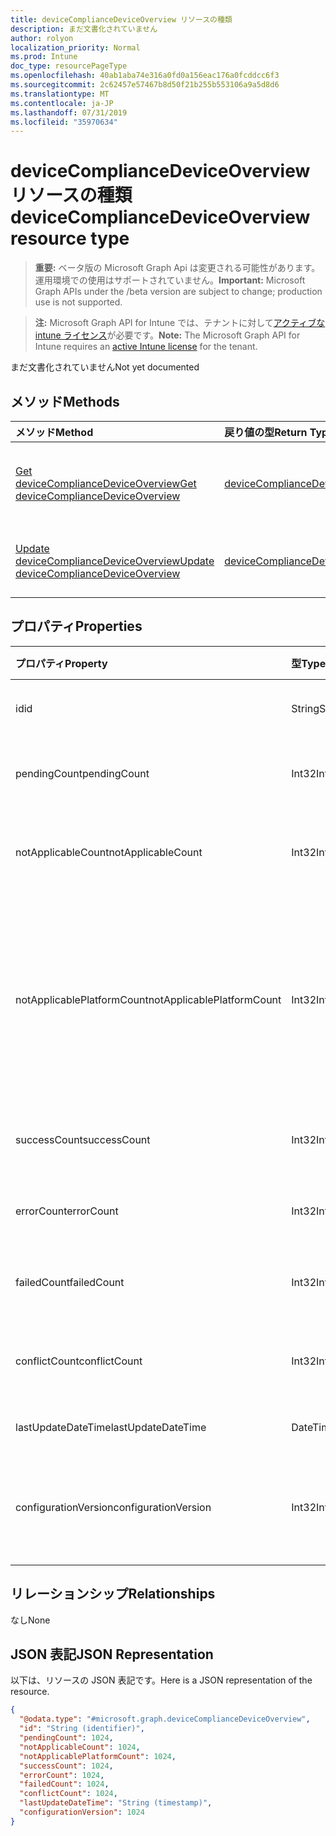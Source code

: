 ```yaml
---
title: deviceComplianceDeviceOverview リソースの種類
description: まだ文書化されていません
author: rolyon
localization_priority: Normal
ms.prod: Intune
doc_type: resourcePageType
ms.openlocfilehash: 40ab1aba74e316a0fd0a156eac176a0fcddcc6f3
ms.sourcegitcommit: 2c62457e57467b8d50f21b255b553106a9a5d8d6
ms.translationtype: MT
ms.contentlocale: ja-JP
ms.lasthandoff: 07/31/2019
ms.locfileid: "35970634"
---
```

# <a name="devicecompliancedeviceoverview-resource-type"></a><span data-ttu-id="6e398-103">deviceComplianceDeviceOverview リソースの種類</span><span class="sxs-lookup"><span data-stu-id="6e398-103">deviceComplianceDeviceOverview resource type</span></span>

> <span data-ttu-id="6e398-104">**重要:** ベータ版の Microsoft Graph Api は変更される可能性があります。運用環境での使用はサポートされていません。</span><span class="sxs-lookup"><span data-stu-id="6e398-104">**Important:** Microsoft Graph APIs under the /beta version are subject to change; production use is not supported.</span></span>

> <span data-ttu-id="6e398-105">**注:** Microsoft Graph API for Intune では、テナントに対して[アクティブな intune ライセンス](https://go.microsoft.com/fwlink/?linkid=839381)が必要です。</span><span class="sxs-lookup"><span data-stu-id="6e398-105">**Note:** The Microsoft Graph API for Intune requires an [active Intune license](https://go.microsoft.com/fwlink/?linkid=839381) for the tenant.</span></span>

<span data-ttu-id="6e398-106">まだ文書化されていません</span><span class="sxs-lookup"><span data-stu-id="6e398-106">Not yet documented</span></span>

## <a name="methods"></a><span data-ttu-id="6e398-107">メソッド</span><span class="sxs-lookup"><span data-stu-id="6e398-107">Methods</span></span>
|<span data-ttu-id="6e398-108">メソッド</span><span class="sxs-lookup"><span data-stu-id="6e398-108">Method</span></span>|<span data-ttu-id="6e398-109">戻り値の型</span><span class="sxs-lookup"><span data-stu-id="6e398-109">Return Type</span></span>|<span data-ttu-id="6e398-110">説明</span><span class="sxs-lookup"><span data-stu-id="6e398-110">Description</span></span>|
|:---|:---|:---|
|[<span data-ttu-id="6e398-111">Get deviceComplianceDeviceOverview</span><span class="sxs-lookup"><span data-stu-id="6e398-111">Get deviceComplianceDeviceOverview</span></span>](../api/intune-deviceconfig-devicecompliancedeviceoverview-get.md)|[<span data-ttu-id="6e398-112">deviceComplianceDeviceOverview</span><span class="sxs-lookup"><span data-stu-id="6e398-112">deviceComplianceDeviceOverview</span></span>](../resources/intune-deviceconfig-devicecompliancedeviceoverview.md)|<span data-ttu-id="6e398-113">[deviceComplianceDeviceOverview](../resources/intune-deviceconfig-devicecompliancedeviceoverview.md) オブジェクトのプロパティとリレーションシップを読み取ります。</span><span class="sxs-lookup"><span data-stu-id="6e398-113">Read properties and relationships of the [deviceComplianceDeviceOverview](../resources/intune-deviceconfig-devicecompliancedeviceoverview.md) object.</span></span>|
|[<span data-ttu-id="6e398-114">Update deviceComplianceDeviceOverview</span><span class="sxs-lookup"><span data-stu-id="6e398-114">Update deviceComplianceDeviceOverview</span></span>](../api/intune-deviceconfig-devicecompliancedeviceoverview-update.md)|[<span data-ttu-id="6e398-115">deviceComplianceDeviceOverview</span><span class="sxs-lookup"><span data-stu-id="6e398-115">deviceComplianceDeviceOverview</span></span>](../resources/intune-deviceconfig-devicecompliancedeviceoverview.md)|<span data-ttu-id="6e398-116">[deviceComplianceDeviceOverview](../resources/intune-deviceconfig-devicecompliancedeviceoverview.md) オブジェクトのプロパティを更新します。</span><span class="sxs-lookup"><span data-stu-id="6e398-116">Update the properties of a [deviceComplianceDeviceOverview](../resources/intune-deviceconfig-devicecompliancedeviceoverview.md) object.</span></span>|

## <a name="properties"></a><span data-ttu-id="6e398-117">プロパティ</span><span class="sxs-lookup"><span data-stu-id="6e398-117">Properties</span></span>
|<span data-ttu-id="6e398-118">プロパティ</span><span class="sxs-lookup"><span data-stu-id="6e398-118">Property</span></span>|<span data-ttu-id="6e398-119">型</span><span class="sxs-lookup"><span data-stu-id="6e398-119">Type</span></span>|<span data-ttu-id="6e398-120">説明</span><span class="sxs-lookup"><span data-stu-id="6e398-120">Description</span></span>|
|:---|:---|:---|
|<span data-ttu-id="6e398-121">id</span><span class="sxs-lookup"><span data-stu-id="6e398-121">id</span></span>|<span data-ttu-id="6e398-122">String</span><span class="sxs-lookup"><span data-stu-id="6e398-122">String</span></span>|<span data-ttu-id="6e398-123">エンティティのキー。</span><span class="sxs-lookup"><span data-stu-id="6e398-123">Key of the entity.</span></span>|
|<span data-ttu-id="6e398-124">pendingCount</span><span class="sxs-lookup"><span data-stu-id="6e398-124">pendingCount</span></span>|<span data-ttu-id="6e398-125">Int32</span><span class="sxs-lookup"><span data-stu-id="6e398-125">Int32</span></span>|<span data-ttu-id="6e398-126">保留中のデバイスの数</span><span class="sxs-lookup"><span data-stu-id="6e398-126">Number of pending devices</span></span>|
|<span data-ttu-id="6e398-127">notApplicableCount</span><span class="sxs-lookup"><span data-stu-id="6e398-127">notApplicableCount</span></span>|<span data-ttu-id="6e398-128">Int32</span><span class="sxs-lookup"><span data-stu-id="6e398-128">Int32</span></span>|<span data-ttu-id="6e398-129">該当しないデバイスの数</span><span class="sxs-lookup"><span data-stu-id="6e398-129">Number of not applicable devices</span></span>|
|<span data-ttu-id="6e398-130">notApplicablePlatformCount</span><span class="sxs-lookup"><span data-stu-id="6e398-130">notApplicablePlatformCount</span></span>|<span data-ttu-id="6e398-131">Int32</span><span class="sxs-lookup"><span data-stu-id="6e398-131">Int32</span></span>|<span data-ttu-id="6e398-132">プラットフォームとポリシーの不一致が原因で適用されていないデバイスの数</span><span class="sxs-lookup"><span data-stu-id="6e398-132">Number of not applicable devices due to mismatch platform and policy</span></span>|
|<span data-ttu-id="6e398-133">successCount</span><span class="sxs-lookup"><span data-stu-id="6e398-133">successCount</span></span>|<span data-ttu-id="6e398-134">Int32</span><span class="sxs-lookup"><span data-stu-id="6e398-134">Int32</span></span>|<span data-ttu-id="6e398-135">成功したデバイスの数</span><span class="sxs-lookup"><span data-stu-id="6e398-135">Number of succeeded devices</span></span>|
|<span data-ttu-id="6e398-136">errorCount</span><span class="sxs-lookup"><span data-stu-id="6e398-136">errorCount</span></span>|<span data-ttu-id="6e398-137">Int32</span><span class="sxs-lookup"><span data-stu-id="6e398-137">Int32</span></span>|<span data-ttu-id="6e398-138">エラー デバイスの数</span><span class="sxs-lookup"><span data-stu-id="6e398-138">Number of error devices</span></span>|
|<span data-ttu-id="6e398-139">failedCount</span><span class="sxs-lookup"><span data-stu-id="6e398-139">failedCount</span></span>|<span data-ttu-id="6e398-140">Int32</span><span class="sxs-lookup"><span data-stu-id="6e398-140">Int32</span></span>|<span data-ttu-id="6e398-141">失敗したデバイスの数</span><span class="sxs-lookup"><span data-stu-id="6e398-141">Number of failed devices</span></span>|
|<span data-ttu-id="6e398-142">conflictCount</span><span class="sxs-lookup"><span data-stu-id="6e398-142">conflictCount</span></span>|<span data-ttu-id="6e398-143">Int32</span><span class="sxs-lookup"><span data-stu-id="6e398-143">Int32</span></span>|<span data-ttu-id="6e398-144">競合しているデバイスの数</span><span class="sxs-lookup"><span data-stu-id="6e398-144">Number of devices in conflict</span></span>|
|<span data-ttu-id="6e398-145">lastUpdateDateTime</span><span class="sxs-lookup"><span data-stu-id="6e398-145">lastUpdateDateTime</span></span>|<span data-ttu-id="6e398-146">DateTimeOffset</span><span class="sxs-lookup"><span data-stu-id="6e398-146">DateTimeOffset</span></span>|<span data-ttu-id="6e398-147">最終更新時刻</span><span class="sxs-lookup"><span data-stu-id="6e398-147">Last update time</span></span>|
|<span data-ttu-id="6e398-148">configurationVersion</span><span class="sxs-lookup"><span data-stu-id="6e398-148">configurationVersion</span></span>|<span data-ttu-id="6e398-149">Int32</span><span class="sxs-lookup"><span data-stu-id="6e398-149">Int32</span></span>|<span data-ttu-id="6e398-150">対象の概要に関するポリシーのバージョン</span><span class="sxs-lookup"><span data-stu-id="6e398-150">Version of the policy for that overview</span></span>|

## <a name="relationships"></a><span data-ttu-id="6e398-151">リレーションシップ</span><span class="sxs-lookup"><span data-stu-id="6e398-151">Relationships</span></span>
<span data-ttu-id="6e398-152">なし</span><span class="sxs-lookup"><span data-stu-id="6e398-152">None</span></span>

## <a name="json-representation"></a><span data-ttu-id="6e398-153">JSON 表記</span><span class="sxs-lookup"><span data-stu-id="6e398-153">JSON Representation</span></span>
<span data-ttu-id="6e398-154">以下は、リソースの JSON 表記です。</span><span class="sxs-lookup"><span data-stu-id="6e398-154">Here is a JSON representation of the resource.</span></span>
<!-- {
  "blockType": "resource",
  "keyProperty": "id",
  "@odata.type": "microsoft.graph.deviceComplianceDeviceOverview"
}
-->
``` json
{
  "@odata.type": "#microsoft.graph.deviceComplianceDeviceOverview",
  "id": "String (identifier)",
  "pendingCount": 1024,
  "notApplicableCount": 1024,
  "notApplicablePlatformCount": 1024,
  "successCount": 1024,
  "errorCount": 1024,
  "failedCount": 1024,
  "conflictCount": 1024,
  "lastUpdateDateTime": "String (timestamp)",
  "configurationVersion": 1024
}
```





